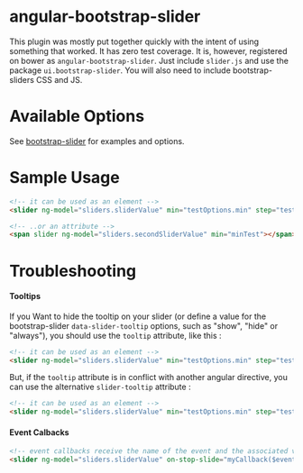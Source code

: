 angular-bootstrap-slider
========================

This plugin was mostly put together quickly with the intent of using something that worked. It has zero test coverage. It is, however, registered on bower as `angular-bootstrap-slider`. Just include `slider.js` and use the package `ui.bootstrap-slider`. You will also need to include bootstrap-sliders CSS and JS.

Available Options
=================
See [bootstrap-slider](https://github.com/seiyria/bootstrap-slider) for examples and options.

Sample Usage
============
```html
<!-- it can be used as an element -->
<slider ng-model="sliders.sliderValue" min="testOptions.min" step="testOptions.step" max="testOptions.max" value="testOptions.value"></slider>

<!-- ..or an attribute -->
<span slider ng-model="sliders.secondSliderValue" min="minTest"></span>
```

Troubleshooting
============
#### Tooltips
If you Want to hide the tooltip on your slider (or define a value for the bootstrap-slider `data-slider-tooltip` options, such as "show", "hide" or "always"), you should use the `tooltip` attribute, like this :
```html
<!-- it can be used as an element -->
<slider ng-model="sliders.sliderValue" min="testOptions.min" step="testOptions.step" max="testOptions.max" value="testOptions.value" tooltip="hide"></slider>
```
But, if the `tooltip` attribute is in conflict with another angular directive, you can use the alternative `slider-tooltip` attribute :
```html
<!-- it can be used as an element -->
<slider ng-model="sliders.sliderValue" min="testOptions.min" step="testOptions.step" max="testOptions.max" value="testOptions.value" slider-tooltip="hide"></slider>
```

#### Event Calbacks
```html
<!-- event callbacks receive the name of the event and the associated value with that event -->
<slider ng-model="sliders.sliderValue" on-stop-slide="myCallback($event,value)"></slider>
```
